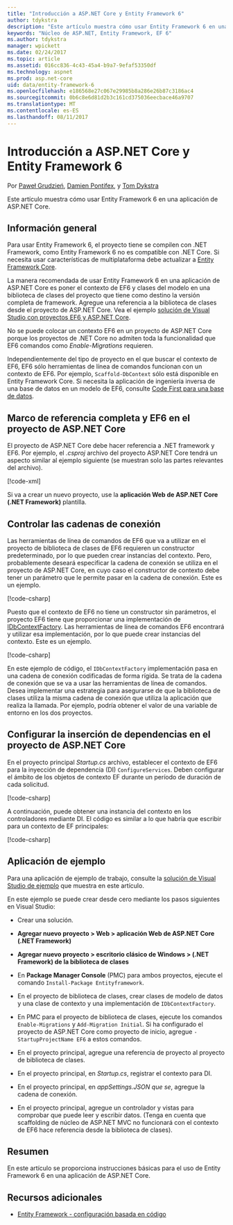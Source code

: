 ```yaml
---
title: "Introducción a ASP.NET Core y Entity Framework 6"
author: tdykstra
description: "Este artículo muestra cómo usar Entity Framework 6 en una aplicación de ASP.NET Core."
keywords: "Núcleo de ASP.NET, Entity Framework, EF 6"
ms.author: tdykstra
manager: wpickett
ms.date: 02/24/2017
ms.topic: article
ms.assetid: 016cc836-4c43-45a4-b9a7-9efaf53350df
ms.technology: aspnet
ms.prod: asp.net-core
uid: data/entity-framework-6
ms.openlocfilehash: e186568e27c067e29985b8a286e26b87c3186ac4
ms.sourcegitcommit: 0b6c8e6d81d2b3c161cd375036eecbace46a9707
ms.translationtype: MT
ms.contentlocale: es-ES
ms.lasthandoff: 08/11/2017
---
```

# <a name="getting-started-with-aspnet-core-and-entity-framework-6"></a>Introducción a ASP.NET Core y Entity Framework 6

Por [Paweł Grudzień](https://github.com/pgrudzien12), [Damien Pontifex](https://github.com/DamienPontifex), y [Tom Dykstra](https://github.com/tdykstra)

Este artículo muestra cómo usar Entity Framework 6 en una aplicación de ASP.NET Core.

## <a name="overview"></a>Información general

Para usar Entity Framework 6, el proyecto tiene se compilen con .NET Framework, como Entity Framework 6 no es compatible con .NET Core. Si necesita usar características de multiplataforma debe actualizar a [Entity Framework Core](https://docs.efproject.net).

La manera recomendada de usar Entity Framework 6 en una aplicación de ASP.NET Core es poner el contexto de EF6 y clases del modelo en una biblioteca de clases del proyecto que tiene como destino la versión completa de framework. Agregue una referencia a la biblioteca de clases desde el proyecto de ASP.NET Core. Vea el ejemplo [solución de Visual Studio con proyectos EF6 y ASP.NET Core](https://github.com/aspnet/Docs/tree/master/aspnetcore/data/entity-framework-6/sample/).

No se puede colocar un contexto EF6 en un proyecto de ASP.NET Core porque los proyectos de .NET Core no admiten toda la funcionalidad que EF6 comandos como *Enable-Migrations* requieren.

Independientemente del tipo de proyecto en el que buscar el contexto de EF6, EF6 sólo herramientas de línea de comandos funcionan con un contexto de EF6. Por ejemplo, `Scaffold-DbContext` sólo está disponible en Entity Framework Core. Si necesita la aplicación de ingeniería inversa de una base de datos en un modelo de EF6, consulte [Code First para una base de datos](https://msdn.microsoft.com/jj200620).

## <a name="reference-full-framework-and-ef6-in-the-aspnet-core-project"></a>Marco de referencia completa y EF6 en el proyecto de ASP.NET Core

El proyecto de ASP.NET Core debe hacer referencia a .NET framework y EF6. Por ejemplo, el *.csproj* archivo del proyecto ASP.NET Core tendrá un aspecto similar al ejemplo siguiente (se muestran solo las partes relevantes del archivo).

[!code-xml[](entity-framework-6/sample/MVCCore/MVCCore.csproj?range=3-9&highlight=2)]

Si va a crear un nuevo proyecto, use la **aplicación Web de ASP.NET Core (.NET Framework)** plantilla.

## <a name="handle-connection-strings"></a>Controlar las cadenas de conexión

Las herramientas de línea de comandos de EF6 que va a utilizar en el proyecto de biblioteca de clases de EF6 requieren un constructor predeterminado, por lo que pueden crear instancias del contexto. Pero, probablemente deseará especificar la cadena de conexión se utiliza en el proyecto de ASP.NET Core, en cuyo caso el constructor de contexto debe tener un parámetro que le permite pasar en la cadena de conexión. Este es un ejemplo.

[!code-csharp[](entity-framework-6/sample/EF6/SchoolContext.cs?name=snippet_Constructor)]

Puesto que el contexto de EF6 no tiene un constructor sin parámetros, el proyecto EF6 tiene que proporcionar una implementación de [IDbContextFactory](https://msdn.microsoft.com/library/hh506876). Las herramientas de línea de comandos EF6 encontrará y utilizar esa implementación, por lo que puede crear instancias del contexto. Este es un ejemplo.

[!code-csharp[](entity-framework-6/sample/EF6/SchoolContextFactory.cs?name=snippet_IDbContextFactory)]

En este ejemplo de código, el `IDbContextFactory` implementación pasa en una cadena de conexión codificadas de forma rígida. Se trata de la cadena de conexión que se va a usar las herramientas de línea de comandos. Desea implementar una estrategia para asegurarse de que la biblioteca de clases utiliza la misma cadena de conexión que utiliza la aplicación que realiza la llamada. Por ejemplo, podría obtener el valor de una variable de entorno en los dos proyectos.

## <a name="set-up-dependency-injection-in-the-aspnet-core-project"></a>Configurar la inserción de dependencias en el proyecto de ASP.NET Core

En el proyecto principal *Startup.cs* archivo, establecer el contexto de EF6 para la inyección de dependencia (DI) `ConfigureServices`. Deben configurar el ámbito de los objetos de contexto EF durante un período de duración de cada solicitud.

[!code-csharp[](entity-framework-6/sample/MVCCore/Startup.cs?name=snippet_ConfigureServices&highlight=5)]

A continuación, puede obtener una instancia del contexto en los controladores mediante DI. El código es similar a lo que habría que escribir para un contexto de EF principales:

[!code-csharp[](entity-framework-6/sample/MVCCore/Controllers/StudentsController.cs?name=snippet_ContextInController)]

## <a name="sample-application"></a>Aplicación de ejemplo

Para una aplicación de ejemplo de trabajo, consulte la [solución de Visual Studio de ejemplo](https://github.com/aspnet/Docs/tree/master/aspnetcore/data/entity-framework-6/sample/) que muestra en este artículo.

En este ejemplo se puede crear desde cero mediante los pasos siguientes en Visual Studio:

* Crear una solución.

* **Agregar nuevo proyecto > Web > aplicación Web de ASP.NET Core (.NET Framework)**

* **Agregar nuevo proyecto > escritorio clásico de Windows > (.NET Framework) de la biblioteca de clases**

* En **Package Manager Console** (PMC) para ambos proyectos, ejecute el comando `Install-Package Entityframework`.

* En el proyecto de biblioteca de clases, crear clases de modelo de datos y una clase de contexto y una implementación de `IDbContextFactory`.

* En PMC para el proyecto de biblioteca de clases, ejecute los comandos `Enable-Migrations` y `Add-Migration Initial`. Si ha configurado el proyecto de ASP.NET Core como proyecto de inicio, agregue `-StartupProjectName EF6` a estos comandos.

* En el proyecto principal, agregue una referencia de proyecto al proyecto de biblioteca de clases.

* En el proyecto principal, en *Startup.cs*, registrar el contexto para DI.

* En el proyecto principal, en *appSettings.JSON que se*, agregue la cadena de conexión.

* En el proyecto principal, agregue un controlador y vistas para comprobar que puede leer y escribir datos. (Tenga en cuenta que scaffolding de núcleo de ASP.NET MVC no funcionará con el contexto de EF6 hace referencia desde la biblioteca de clases).

## <a name="summary"></a>Resumen

En este artículo se proporciona instrucciones básicas para el uso de Entity Framework 6 en una aplicación de ASP.NET Core.

## <a name="additional-resources"></a>Recursos adicionales

* [Entity Framework - configuración basada en código](https://msdn.microsoft.com/data/jj680699.aspx)
